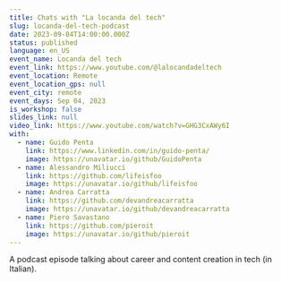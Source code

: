 ```yaml
---
title: Chats with "La locanda del tech"
slug: locanda-del-tech-podcast
date: 2023-09-04T14:00:00.000Z
status: published
language: en_US
event_name: Locanda del tech
event_link: https://www.youtube.com/@lalocandadeltech
event_location: Remote
event_location_gps: null
event_city: remote
event_days: Sep 04, 2023
is_workshop: false
slides_link: null
video_link: https://www.youtube.com/watch?v=GHG3CxAWy6I
with:
  - name: Guido Penta
    link: https://www.linkedin.com/in/guido-penta/
    image: https://unavatar.io/github/GuidoPenta
  - name: Alessandro Miliucci
    link: https://github.com/lifeisfoo
    image: https://unavatar.io/github/lifeisfoo
  - name: Andrea Carratta
    link: https://github.com/devandreacarratta
    image: https://unavatar.io/github/devandreacarratta
  - name: Piero Savastano
    link: https://github.com/pieroit
    image: https://unavatar.io/github/pieroit
---
```


A podcast episode talking about career and content creation in tech (in Italian).